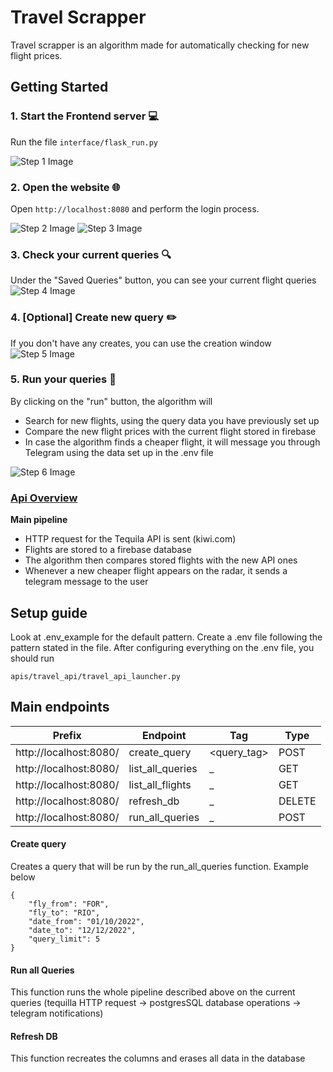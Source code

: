 # Travel Scrapper  
Travel scrapper is an algorithm made for automatically checking for new flight prices.
  
## Getting Started  
  
### 1. **Start the Frontend server** 💻 
Run the file `interface/flask_run.py` 
  
![Step 1 Image](docs/pictures/flask.png)
  
### 2. **Open the website** 🌐  
Open `http://localhost:8080` and perform the login process.

![Step 2 Image](docs/pictures/login_page.png)
![Step 3 Image](docs/pictures/main_buttons.png)
  
### 3. **Check your current queries** 🔍  
Under the "Saved Queries" button, you can see your current flight queries
![Step 4 Image](docs/pictures/saved_queries.png)
  
### 4. **[Optional] Create new query** ✏️ 
If you don't have any creates, you can use the creation window
![Step 5 Image](docs/pictures/query_creation.png)
  
### 5. **Run your queries** 🚀  
By clicking on the "run" button, the algorithm will
 - Search for new flights, using the query data you have previously set up
 - Compare the new flight prices with the current flight stored in firebase
 - In case the algorithm finds a cheaper flight, it will message you through Telegram using the data set up in the .env file
 
![Step 6 Image](docs/pictures/price_result.png)

### [Api Overview](docs/api_overview.md)

**Main pipeline**
- HTTP request for the Tequila API is sent (kiwi.com)
- Flights are stored to a firebase database
- The algorithm then compares stored flights with the new API ones
- Whenever a new cheaper flight appears on the radar, it sends a telegram message to the user

## Setup guide
Look at .env_example for the default pattern. Create a .env file following the pattern stated in the file.
After configuring everything on the .env file, you should run
```
apis/travel_api/travel_api_launcher.py
```


## Main endpoints

| Prefix                 | Endpoint         | Tag         | Type   |
|------------------------|------------------|-------------|--------|
| http://localhost:8080/ | create_query     | <query_tag> | POST   |
| http://localhost:8080/ | list_all_queries | _           | GET    |
| http://localhost:8080/ | list_all_flights | _           | GET    |
| http://localhost:8080/ | refresh_db       | _           | DELETE |
| http://localhost:8080/ | run_all_queries  | _           | POST   |


#### Create query
Creates a query that will be run by the run_all_queries function. Example below
```
{
	"fly_from": "FOR",
	"fly_to": "RIO",
	"date_from": "01/10/2022",
	"date_to": "12/12/2022",
	"query_limit": 5
}
```

#### Run all Queries
This function runs the whole pipeline described above on the current queries (tequilla HTTP request → postgresSQL database operations → telegram notifications) 

#### Refresh DB
This function recreates the columns and erases all data in the database


